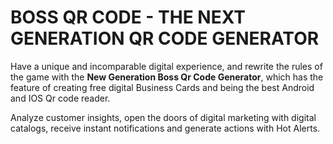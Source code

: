 # BOSS QR CODE - THE NEXT GENERATION QR CODE GENERATOR
Have a unique and incomparable digital experience, and rewrite the rules of the game with the **New Generation Boss Qr Code Generator**, which has the feature of creating free digital Business Cards and being the best Android and IOS Qr code reader.

Analyze customer insights, open the doors of digital marketing with digital catalogs, receive instant notifications and generate actions with Hot Alerts.
